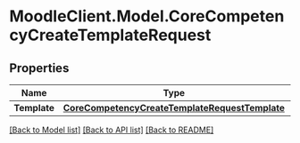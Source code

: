 # MoodleClient.Model.CoreCompetencyCreateTemplateRequest

## Properties

Name | Type | Description | Notes
------------ | ------------- | ------------- | -------------
**Template** | [**CoreCompetencyCreateTemplateRequestTemplate**](CoreCompetencyCreateTemplateRequestTemplate.md) |  | 

[[Back to Model list]](../README.md#documentation-for-models) [[Back to API list]](../README.md#documentation-for-api-endpoints) [[Back to README]](../README.md)

